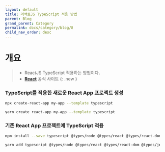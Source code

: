 ```yaml
---
layout: default
title: 리액트JS TypeScript 적용 방법
parent: Blog
grand_parent: Category
permalink: docs/category/blog/8
child_nav_order: desc
---
```


# 개요

> - ReactJS TypeScript 적용하는 방법이다.
> - [**React**](https://create-react-app.dev/docs/adding-typescript/) 공식 사이트
{: .new }

### TypeScript를 적용한 새로운 React App 프로젝트 생성
```bash
npx create-react-app my-app --template typescript
```

```bash
yarn create react-app my-app --template typescript
```

### 기존 React App 프로젝트에 TypeScript 적용
```bash
npm install --save typescript @types/node @types/react @types/react-dom @types/jest
```

```bash
yarn add typescript @types/node @types/react @types/react-dom @types/jest
```